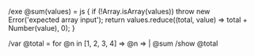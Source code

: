 /exe @sum(values) = js {
  if (!Array.isArray(values)) throw new Error('expected array input');
  return values.reduce((total, value) => total + Number(value), 0);
}

/var @total = for @n in [1, 2, 3, 4] => @n => | @sum
/show @total